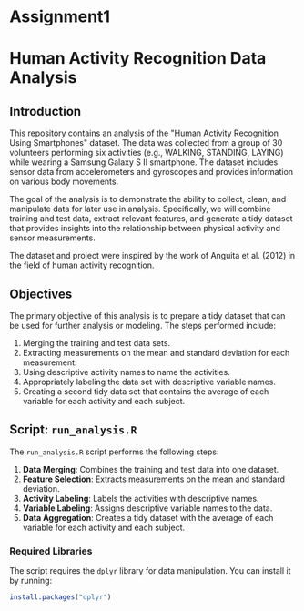 # Assignment1
# Human Activity Recognition Data Analysis

## Introduction

This repository contains an analysis of the "Human Activity Recognition Using Smartphones" dataset. The data was collected from a group of 30 volunteers performing six activities (e.g., WALKING, STANDING, LAYING) while wearing a Samsung Galaxy S II smartphone. The dataset includes sensor data from accelerometers and gyroscopes and provides information on various body movements.

The goal of the analysis is to demonstrate the ability to collect, clean, and manipulate data for later use in analysis. Specifically, we will combine training and test data, extract relevant features, and generate a tidy dataset that provides insights into the relationship between physical activity and sensor measurements.

The dataset and project were inspired by the work of Anguita et al. (2012) in the field of human activity recognition.

## Objectives

The primary objective of this analysis is to prepare a tidy dataset that can be used for further analysis or modeling. The steps performed include:

1. Merging the training and test data sets.
2. Extracting measurements on the mean and standard deviation for each measurement.
3. Using descriptive activity names to name the activities.
4. Appropriately labeling the data set with descriptive variable names.
5. Creating a second tidy data set that contains the average of each variable for each activity and each subject.

## Script: `run_analysis.R`

The `run_analysis.R` script performs the following steps:

1. **Data Merging**: Combines the training and test data into one dataset.
2. **Feature Selection**: Extracts measurements on the mean and standard deviation.
3. **Activity Labeling**: Labels the activities with descriptive names.
4. **Variable Labeling**: Assigns descriptive variable names to the data.
5. **Data Aggregation**: Creates a tidy dataset with the average of each variable for each activity and each subject.

### Required Libraries

The script requires the `dplyr` library for data manipulation. You can install it by running:

```R
install.packages("dplyr")

